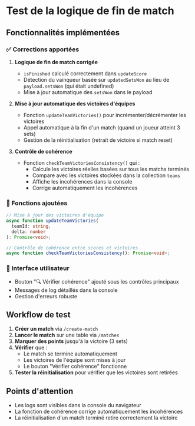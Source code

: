 # Test de la logique de fin de match

## Fonctionnalités implémentées

### ✅ Corrections apportées

1. **Logique de fin de match corrigée**

   - `isFinished` calculé correctement dans `updateScore`
   - Détection du vainqueur basée sur `updatedSetsWon` au lieu de `payload.setsWon` (qui était undefined)
   - Mise à jour automatique des `setsWon` dans le payload

2. **Mise à jour automatique des victoires d'équipes**

   - Fonction `updateTeamVictories()` pour incrémenter/décrémenter les victoires
   - Appel automatique à la fin d'un match (quand un joueur atteint 3 sets)
   - Gestion de la réinitialisation (retrait de victoire si match reset)

3. **Contrôle de cohérence**
   - Fonction `checkTeamVictoriesConsistency()` qui :
     - Calcule les victoires réelles basées sur tous les matchs terminés
     - Compare avec les victoires stockées dans la collection `teams`
     - Affiche les incohérences dans la console
     - Corrige automatiquement les incohérences

### 🔧 Fonctions ajoutées

```typescript
// Mise à jour des victoires d'équipe
async function updateTeamVictories(
  teamId: string,
  delta: number
): Promise<void>;

// Contrôle de cohérence entre scores et victoires
async function checkTeamVictoriesConsistency(): Promise<void>;
```

### 🎯 Interface utilisateur

- Bouton "🔍 Vérifier cohérence" ajouté sous les contrôles principaux
- Messages de log détaillés dans la console
- Gestion d'erreurs robuste

## Workflow de test

1. **Créer un match** via `/create-match`
2. **Lancer le match** sur une table via `/matches`
3. **Marquer des points** jusqu'à la victoire (3 sets)
4. **Vérifier** que :
   - Le match se termine automatiquement
   - Les victoires de l'équipe sont mises à jour
   - Le bouton "Vérifier cohérence" fonctionne
5. **Tester la réinitialisation** pour vérifier que les victoires sont retirées

## Points d'attention

- Les logs sont visibles dans la console du navigateur
- La fonction de cohérence corrige automatiquement les incohérences
- La réinitialisation d'un match terminé retire correctement la victoire
